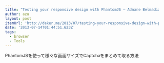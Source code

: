 ```yaml
---
title: "Testing your responsive design with PhantomJS — Adnane Belmadiaf's Blog"
author: azu
layout: post
itemUrl: 'http://daker.me/2013/07/testing-your-responsive-design-with-phantomjs.html'
date: '2013-07-14T01:44:51.623Z'
tags:
  - browser
  - Tools
---
```

PhantomJSを使って様々な画面サイズでCaptchaをまとめて取る方法

